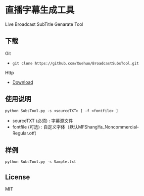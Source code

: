 # 直播字幕生成工具
Live Broadcast SubTitle Genarate Tool

## 下载
Git
* `git clone https://github.com/Xuehuo/BroadcastSubsTool.git`

Http
* <a href='https://github.com/Xuehuo/BroadcastSubsTool/archive/master.zip'>Download</a>
  
## 使用说明
```
python SubsTool.py -s <sourceTXT> [ -f <fontfile> ]
```
* sourceTXT (必须) : 字幕源文件
* fontfile  (可选) : 自定义字体（默认MFShangYa_Noncommercial-Regular.otf）

## 样例
```
python SubsTool.py -s Sample.txt
```

## License 
MIT
